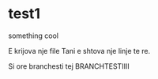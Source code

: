 # test1
something cool

E krijova nje file
Tani e shtova nje linje te re.

Si ore branchesti tej
BRANCHTESTIIII
